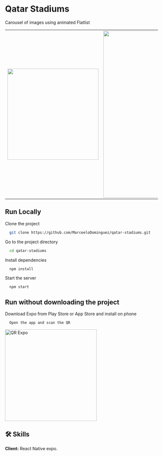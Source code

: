 # Qatar Stadiums

Carousel of images using animated Flatlist

<table>
<tr>
  <td><img src="https://user-images.githubusercontent.com/70117105/201945339-a68f09cb-1a11-462b-9192-ff3b35a2a207.gif" width="300"></td>
  <td><img src="https://user-images.githubusercontent.com/70117105/201791482-bd475387-b4a6-44b4-a03f-a9ea04e6ace2.png" width="300" height="550"></td>
</tr>
</table>

## Run Locally

Clone the project

```bash
  git clone https://github.com/MarceeloDominguez/qatar-stadiums.git
```

Go to the project directory

```bash
  cd qatar-stadiums
```

Install dependencies

```bash
  npm install
```

Start the server

```bash
  npm start
```

## Run without downloading the project

Download Expo from Play Store or App Store and install on phone

```bash
  Open the app and scan the QR
```

<td><img width="302" alt="QR Expo" src="https://user-images.githubusercontent.com/70117105/203789655-5a6e5086-c3ad-4122-8654-b6b3710f40c6.png"></td>

## 🛠 Skills
**Client:** React Native expo. 



